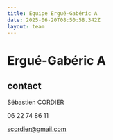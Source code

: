 ```yaml
---
title: Équipe Ergué-Gabéric A
date: 2025-06-20T08:50:58.342Z
layout: team
---
```


# Ergué-Gabéric A



## contact 

Sébastien CORDIER

06 22 74 86 11

scordier@gmail.com

